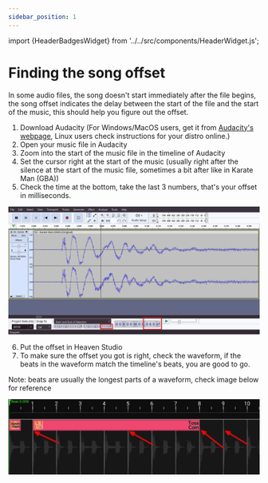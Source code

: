 ```yaml
---
sidebar_position: 1
---
```


import {HeaderBadgesWidget} from '../../src/components/HeaderWidget.js';


# Finding the song offset

In some audio files, the song doesn't start immediately after the file begins, the song offset indicates the delay between the start of the file and the start of the music, this should help you figure out the offset.

1. Download Audacity
(For Windows/MacOS users, get it from [Audacity's webpage](https://www.audacityteam.org/download/), Linux users check instructions for your distro online.)
2. Open your music file in Audacity
3. Zoom into the start of the music file in the timeline of Audacity
4. Set the cursor right at the start of the music (usually right after the silence at the start of the music file, sometimes a bit after like in Karate Man (GBA))
5. Check the time at the bottom, take the last 3 numbers, that's your offset in milliseconds.

![audacity](./assets/offset/audacity.png)

6. Put the offset in Heaven Studio
7. To make sure the offset you got is right, check the waveform, if the beats in the waveform match the timeline's beats, you are good to go.

Note: beats are usually the longest parts of a waveform, check image below for reference

![waveform](./assets/offset/waveform.png)

<HeaderBadgesWidget commaDelimitedContributors="Saraistupid" lastDateString="2/10/23" />
